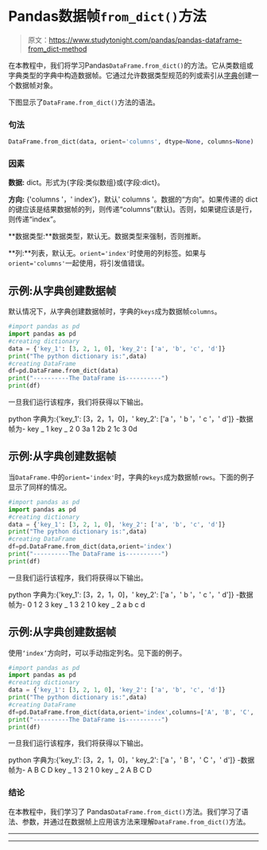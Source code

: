 # Pandas数据帧`from_dict()`方法

> 原文：<https://www.studytonight.com/pandas/pandas-dataframe-from_dict-method>

在本教程中，我们将学习Pandas`DataFrame.from_dict()`的方法。它从类数组或字典类型的字典中构造数据帧。它通过允许数据类型规范的列或索引从[字典](https://www.studytonight.com/python/dictionaries-in-python)创建一个数据帧对象。

下图显示了`DataFrame.from_dict()`方法的语法。

### 句法

```py
DataFrame.from_dict(data, orient='columns', dtype=None, columns=None)
```

### 因素

**数据:** dict。形式为{字段:类似数组}或{字段:dict}。

**方向:** {'columns '，' index'}，默认' columns '。数据的“方向”。如果传递的 dict 的键应该是结果数据帧的列，则传递“columns”(默认)。否则，如果键应该是行，则传递“index”。

**数据类型:**数据类型，默认无。数据类型来强制，否则推断。

**列:**列表，默认无。`orient='index'`时使用的列标签。如果与`orient='columns'`一起使用，将引发值错误。

## 示例:从字典创建数据帧

默认情况下，从字典创建数据帧时，字典的`keys`成为数据帧`columns`。

```py
#import pandas as pd
import pandas as pd
#creating dictionary
data = {'key_1': [3, 2, 1, 0], 'key_2': ['a', 'b', 'c', 'd']}
print("The python dictionary is:",data)
#creating DataFrame
df=pd.DataFrame.from_dict(data)
print("----------The DataFrame is----------")
print(df)
```

一旦我们运行该程序，我们将获得以下输出。

python 字典为:{'key_1': [3，2，1，0]，' key_2': ['a '，' b '，' c '，' d']}
-数据帧为-
key _ 1 key _ 2
0 3a
1 2b
2 1c
3 0d

## 示例:从字典创建数据帧

当`DataFrame.`中的`orient='index'`时，字典的`keys`成为数据帧`rows`。下面的例子显示了同样的情况。

```py
#import pandas as pd
import pandas as pd
#creating dictionary
data = {'key_1': [3, 2, 1, 0], 'key_2': ['a', 'b', 'c', 'd']}
print("The python dictionary is:",data)
#creating DataFrame
df=pd.DataFrame.from_dict(data,orient='index')
print("----------The DataFrame is----------")
print(df)
```

一旦我们运行该程序，我们将获得以下输出。

python 字典为:{'key_1': [3，2，1，0]，' key_2': ['a '，' b '，' c '，' d']}
-数据帧为-
0 1 2 3
key _ 1 3 2 1 0
key _ 2 a b c d

## 示例:从字典创建数据帧

使用`‘index’`方向时，可以手动指定列名。见下面的例子。

```py
#import pandas as pd
import pandas as pd
#creating dictionary
data = {'key_1': [3, 2, 1, 0], 'key_2': ['a', 'b', 'c', 'd']}
print("The python dictionary is:",data)
#creating DataFrame
df=pd.DataFrame.from_dict(data,orient='index',columns=['A', 'B', 'C', 'D'])
print("----------The DataFrame is----------")
print(df)
```

一旦我们运行该程序，我们将获得以下输出。

python 字典为:{'key_1': [3，2，1，0]，' key_2': ['a '，' B '，' C '，' d']}
-数据帧为-
A B C D
key _ 1 3 2 1 0
key _ 2 A B C D

### 结论

在本教程中，我们学习了 Pandas`DataFrame.from_dict()`方法。我们学习了语法、参数，并通过在数据帧上应用该方法来理解`DataFrame.from_dict()`方法。

* * *

* * *